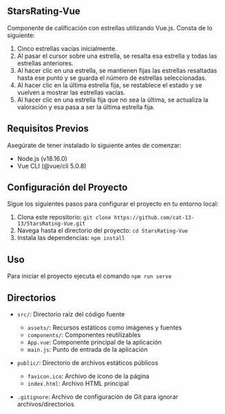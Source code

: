 ## StarsRating-Vue

Componente de calificación con estrellas utilizando Vue.js.
Consta de lo siguiente:

1. Cinco estrellas vacías inicialmente.
2. Al pasar el cursor sobre una estrella, se resalta esa estrella y todas las estrellas anteriores.
3. Al hacer clic en una estrella, se mantienen fijas las estrellas resaltadas hasta ese punto y se guarda el número de estrellas seleccionadas.
4. Al hacer clic en la última estrella fija, se restablece el estado y se vuelven a mostrar las estrellas vacías.
5. Al hacer clic en una estrella fija que no sea la última, se actualiza la valoración y esa pasa a ser la última estrella fija.

## Requisitos Previos

Asegúrate de tener instalado lo siguiente antes de comenzar:

- Node.js (v18.16.0)
- Vue CLI (@vue/cli 5.0.8)

## Configuración del Proyecto

Sigue los siguientes pasos para configurar el proyecto en tu entorno local:

1. Clona este repositorio: `git clone https://github.com/cat-13-13/StarsRating-Vue.git`
2. Navega hasta el directorio del proyecto: `cd StarsRating-Vue`
3. Instala las dependencias: `npm install`

## Uso

Para iniciar el proyecto ejecuta el comando `npm run serve`

## Directorios

- `src/`: Directorio raíz del código fuente

  - `assets/`: Recursos estáticos como imágenes y fuentes
  - `components/`: Componentes reutilizables
  - `App.vue`: Componente principal de la aplicación
  - `main.js`: Punto de entrada de la aplicación

- `public/`: Directorio de archivos estáticos públicos

  - `favicon.ico`: Archivo de ícono de la página
  - `index.html`: Archivo HTML principal

- `.gitignore`: Archivo de configuración de Git para ignorar archivos/directorios
